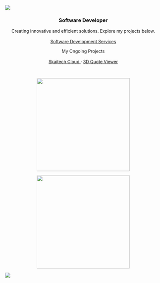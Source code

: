   <meta property="og:url" content="https://al.linkedin.com/in/inerttila" />
  <meta name="copyright" content="Inert Tila" />
  <meta name="author" content="Inert Tila" />
    
<img src="https://user-images.githubusercontent.com/73097560/115834477-dbab4500-a447-11eb-908a-139a6edaec5c.gif">

<br />
<div align="center">

  <h3 align="center">Software Developer</h3>

  <p align="center">
    Creating innovative and efficient solutions. Explore my projects below.
    <br />
    <br />
    <a href="https://inert.netlify.app/"> Software Development Services </a>
    </p>
</div>

  <p align="center">
    My Ongoing Projects
    <br />
    <br />
    <a href="https://cloud.skaitech.al/login/"> Skaitech Cloud </a>
    ·
    <a href="https://cloud.skaitech.al/3dquoteviewer"> 3D Quote Viewer </a>
  </p>
</div>
    <br />
<p align="center">
  <a href="https://skillicons.dev">
    <img src="https://skillicons.dev/icons?i=py,js,docker,django,linux,bootstrap,c,cpp" width="300" />
  </a>
</p>

<p align="center">
  <a href="https://skillicons.dev">
    <img src="https://skillicons.dev/icons?i=wordpress,vue,css,github,html,mysql,nextjs,react,ts,vscode" width="300" />
  </a>
</p>


<img src="https://user-images.githubusercontent.com/73097560/115834477-dbab4500-a447-11eb-908a-139a6edaec5c.gif">
